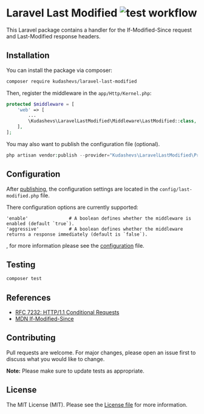# Laravel Last Modified ![test workflow](https://github.com/kudashevs/laravel-last-modified/actions/workflows/run-tests.yml/badge.svg)

This Laravel package contains a handler for the If-Modified-Since request and Last-Modified response headers. 


## Installation

You can install the package via composer:
```bash
composer require kudashevs/laravel-last-modified
```

Then, register the middleware in the `app/Http/Kernel.php`:
```php
protected $middleware = [
    'web' => [
        ...
        \Kudashevs\LaravelLastModified\Middleware\LastModified::class,
    ],
];
```

You may also want to publish the configuration file (optional).
```php
php artisan vendor:publish --provider="Kudashevs\LaravelLastModified\Providers\LastModifiedServiceProvider"
```


## Configuration

After [publishing](#installation), the configuration settings are located in the `config/last-modified.php` file.

There configuration options are currently supported:
```
'enable'               # A boolean defines whether the middleware is enabled (default `true`).
'aggressive'           # A boolean defines whether the middleware returns a response immediately (default is `false`).
```
, for more information please see the [configuration](config/last-modified.php) file.


## Testing

```bash
composer test
```


## References

- [RFC 7232: HTTP/1.1 Conditional Requests](https://datatracker.ietf.org/doc/html/rfc7232#section-3.3)
- [MDN If-Modified-Since](https://developer.mozilla.org/en-US/docs/Web/HTTP/Headers/If-Modified-Since)


## Contributing

Pull requests are welcome. For major changes, please open an issue first to discuss what you would like to change.

 **Note:** Please make sure to update tests as appropriate.


## License

The MIT License (MIT). Please see the [License file](LICENSE.md) for more information.